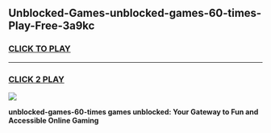 
## Unblocked-Games-unblocked-games-60-times-Play-Free-3a9kc
<h3>
<a href="https://premium76.site?title=unblocked-games-60-times&ref=15A">CLICK TO PLAY</a></h3>
<hr>

<h3>
<a href="https://premium76.site?title=unblocked-games-60-times&ref=15A">CLICK 2 PLAY</a>
  
</h3>

<a href="https://premium76.site?title=unblocked-games-60-times&ref=15A"><img src="https://clearcache.store/games.png"></a>


**unblocked-games-60-times games unblocked: Your Gateway to Fun and Accessible Online Gaming**
